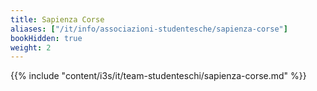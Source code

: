 ```yaml
---
title: Sapienza Corse
aliases: ["/it/info/associazioni-studentesche/sapienza-corse"]
bookHidden: true
weight: 2
---
```


{{% include "content/i3s/it/team-studenteschi/sapienza-corse.md" %}}